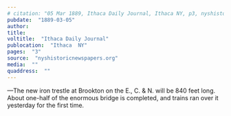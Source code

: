 ```yaml
---
# citation: "05 Mar 1889, Ithaca Daily Journal, Ithaca NY, p3, nyshistoricnewspapers.org."
pubdate:  "1889-03-05"
author: 
title: 
voltitle:  "Ithaca Daily Journal"
publocation:  "Ithaca  NY"
pages:  "3"
source:  "nyshistoricnewspapers.org"
media:  ""
quaddress:  ""
---
```

—The new iron trestle at Brookton on the E., C. & N. will be 840 feet long. About one-half of the enormous bridge is completed, and trains ran over it yesterday for the first time. 

